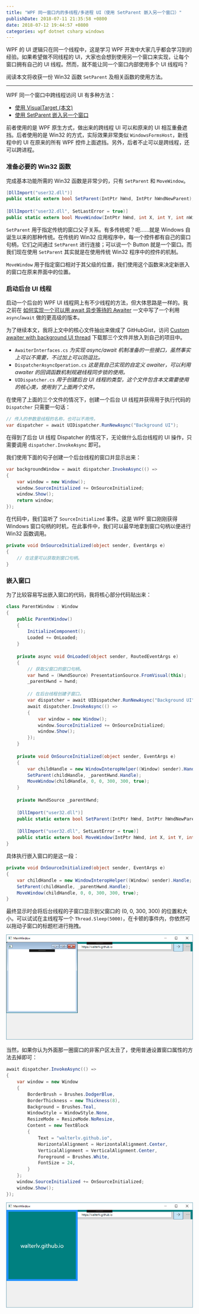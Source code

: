 ```yaml
---
title: "WPF 同一窗口内的多线程/多进程 UI（使用 SetParent 嵌入另一个窗口）"
publishDate: 2018-07-11 21:35:58 +0800
date: 2018-07-12 19:44:57 +0800
categories: wpf dotnet csharp windows
---
```


WPF 的 UI 逻辑只在同一个线程中，这是学习 WPF 开发中大家几乎都会学习到的经验。如果希望做不同线程的 UI，大家也会想到使用另一个窗口来实现，让每个窗口拥有自己的 UI 线程。然而，就不能让同一个窗口内部使用多个 UI 线程吗？

阅读本文将收获一份 Win32 函数 `SetParent` 及相关函数的使用方法。

---

WPF 同一个窗口中跨线程访问 UI 有多种方法：

- [使用 VisualTarget (本文)](/post/multi-thread-ui-using-visualtarget-in-wpf.html)
- [使用 SetParent 嵌入另一个窗口](/post/embed-win32-window-using-csharp.html)

前者使用的是 WPF 原生方式，做出来的跨线程 UI 可以和原来的 UI 相互重叠遮挡。后者使用的是 Win32 的方式，实际效果非常类似 `WindowsFormsHost`，新线程中的 UI 在原来的所有 WPF 控件上面遮挡。另外，后者不止可以是跨线程，还可以跨进程。

<div id="toc"></div>

### 准备必要的 Win32 函数

完成基本功能所需的 Win32 函数是非常少的，只有 `SetParent` 和 `MoveWindow`。

```csharp
[DllImport("user32.dll")]
public static extern bool SetParent(IntPtr hWnd, IntPtr hWndNewParent);

[DllImport("user32.dll", SetLastError = true)]
public static extern bool MoveWindow(IntPtr hWnd, int X, int Y, int nWidth, int nHeight, bool bRepaint);
```

`SetParent` 用于指定传统的窗口父子关系。有多传统呢？呃……就是 Windows 自诞生以来的那种传统。在传统的 Win32 应用程序中，每一个控件都有自己的窗口句柄，它们之间通过 `SetParent` 进行连接；可以说一个 Button 就是一个窗口。而我们现在使用 `SetParent` 其实就是在使用传统 Win32 程序中的控件的机制。

`MoveWindow` 用于指定窗口相对于其父级的位置，我们使用这个函数来决定新嵌入的窗口在原来界面中的位置。

### 启动后台 UI 线程

启动一个后台的 WPF UI 线程网上有不少线程的方法，但大体思路是一样的。我之前在 [如何实现一个可以用 await 异步等待的 Awaiter](/post/write-custom-awaiter.html) 一文中写了一个利用 `async`/`await` 做的更高级的版本。

为了继续本文，我将上文中的核心文件抽出来做成了 GitHubGist，访问 [Custom awaiter with background UI thread](https://gist.github.com/walterlv/ca0fc857eae04c1088aebcb8d636d1cb) 下载那三个文件并放入到自己的项目中。

- `AwaiterInterfaces.cs` *为实现 async/await 机制准备的一些接口，虽然事实上可以不需要，不过加上可以防逗比。*
- `DispatcherAsyncOperation.cs` *这是我自己实现的自定义 awaiter，可以利用 awaiter 的回调函数机制规避线程同步锁的使用。*
- `UIDispatcher.cs` *用于创建后台 UI 线程的类型，这个文件包含本文需要使用的核心类，使用到了上面两个文件。*

在使用了上面的三个文件的情况下，创建一个后台 UI 线程并获得用于执行代码的 `Dispatcher` 只需要一句话：

```csharp
// 传入的参数是线程的名称，也可以不用传。
var dispatcher = await UIDispatcher.RunNewAsync("Background UI");
```

在得到了后台 UI 线程 Dispatcher 的情况下，无论做什么后台线程的 UI 操作，只需要调用 `dispatcher.InvokeAsync` 即可。

我们使用下面的句子创建一个后台线程的窗口并显示出来：

```csharp
var backgroundWindow = await dispatcher.InvokeAsync(() =>
{
    var window = new Window();
    window.SourceInitialized += OnSourceInitialized;
    window.Show();
    return window;
});
```

在代码中，我们监听了 `SourceInitialized` 事件。这是 WPF 窗口刚刚获得 Windows 窗口句柄的时机，在此事件中，我们可以最早地拿到窗口句柄以便进行 Win32 函数调用。

```csharp
private void OnSourceInitialized(object sender, EventArgs e)
{
    // 在这里可以获取到窗口句柄。
}
```

### 嵌入窗口

为了比较容易写出嵌入窗口的代码，我将核心部分代码贴出来：

```csharp
class ParentWindow : Window
{
    public ParentWindow()
    {
        InitializeComponent();
        Loaded += OnLoaded;
    }

    private async void OnLoaded(object sender, RoutedEventArgs e)
    {
        // 获取父窗口的窗口句柄。
        var hwnd = (HwndSource) PresentationSource.FromVisual(this);
        _parentHwnd = hwnd;

        // 在后台线程创建子窗口。
        var dispatcher = await UIDispatcher.RunNewAsync("Background UI");
        await dispatcher.InvokeAsync(() =>
        {
            var window = new Window();
            window.SourceInitialized += OnSourceInitialized;
            window.Show();
        });
    }

    private void OnSourceInitialized(object sender, EventArgs e)
    {
        var childHandle = new WindowInteropHelper((Window) sender).Handle;
        SetParent(childHandle, _parentHwnd.Handle);
        MoveWindow(childHandle, 0, 0, 300, 300, true);
    }
    
    private HwndSource _parentHwnd;
    
    [DllImport("user32.dll")]
    public static extern bool SetParent(IntPtr hWnd, IntPtr hWndNewParent);

    [DllImport("user32.dll", SetLastError = true)]
    public static extern bool MoveWindow(IntPtr hWnd, int X, int Y, int nWidth, int nHeight, bool bRepaint);
}
```

具体执行嵌入窗口的是这一段：

```csharp
private void OnSourceInitialized(object sender, EventArgs e)
{
    var childHandle = new WindowInteropHelper((Window) sender).Handle;
    SetParent(childHandle, _parentHwnd.Handle);
    MoveWindow(childHandle, 0, 0, 300, 300, true);
}
```

最终显示时会将后台线程的子窗口显示到父窗口的 (0, 0, 300, 300) 的位置和大小。可以试试在主线程写一个 `Thread.Sleep(5000)`，在卡顿的事件内，你依然可以拖动子窗口的标题栏进行拖拽。

![嵌入了后台线程的窗口](/static/posts/2018-07-11-21-31-07.png)

当然，如果你认为外面那一圈窗口的非客户区太丑了，使用普通设置窗口属性的方法去掉即可：

```csharp
await dispatcher.InvokeAsync(() =>
{
    var window = new Window
    {
        BorderBrush = Brushes.DodgerBlue,
        BorderThickness = new Thickness(8),
        Background = Brushes.Teal,
        WindowStyle = WindowStyle.None,
        ResizeMode = ResizeMode.NoResize,
        Content = new TextBlock
        {
            Text = "walterlv.github.io",
            HorizontalAlignment = HorizontalAlignment.Center,
            VerticalAlignment = VerticalAlignment.Center,
            Foreground = Brushes.White,
            FontSize = 24,
        }
    };
    window.SourceInitialized += OnSourceInitialized;
    window.Show();
});
```

![](/static/posts/2018-07-11-21-33-55.png)

